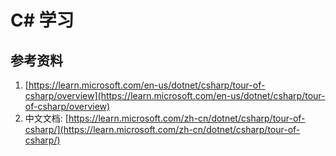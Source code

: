 # C# 学习


## 参考资料
1. [https://learn.microsoft.com/en-us/dotnet/csharp/tour-of-csharp/overview](https://learn.microsoft.com/en-us/dotnet/csharp/tour-of-csharp/overview)
2. 中文文档: [https://learn.microsoft.com/zh-cn/dotnet/csharp/tour-of-csharp/](https://learn.microsoft.com/zh-cn/dotnet/csharp/tour-of-csharp/)